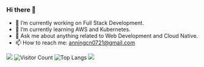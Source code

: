 ### Hi there 👋

<!--
**Annedrew/Annedrew** is a ✨ _special_ ✨ repository because its `README.md` (this file) appears on your GitHub profile.
-->


- 🔭 I’m currently working on Full Stack Development.
- 🌱 I’m currently learning AWS and Kubernetes.
- 💬 Ask me about anything related to Web Development and Cloud Native.
- 📫 How to reach me: anningcn0721@gmail.com

![](https://github-readme-stats.vercel.app/api?username=Annedrew&show_icons=true&theme=transparent)
![Visitor Count](https://profile-counter.glitch.me/Annedrew/count.svg)
![Top Langs](https://github-readme-stats.vercel.app/api/top-langs/?username=Annedrew&layout=compact&theme=tokyonight)
![](https://github-readme-activity-graph.cyclic.app/graph?username=Annedrew&theme=dracula)
